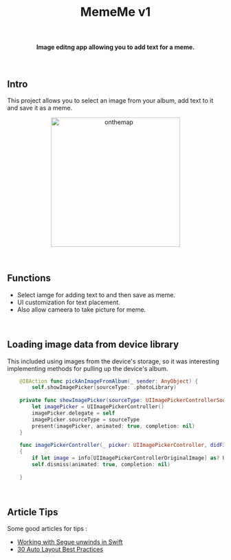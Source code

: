 <h1 align="center"> MemeMe v1 </h1> <br>

<h4 align="center">Image editng app allowing you to add text for a meme.</h4> <br>
 

## Intro

This project allows you to select an image from your album, add text to it and save it as a meme. 

<p align="center">
  <img alt="onthemap" title="onthemap" src="screenshots/mmv1.gif" width=300>
</p>
<br>

## Functions 

* Select iamge for adding text to and then save as meme.
* UI customization for text placement.  
* Also allow cameera to take picture for meme.
<br>

## Loading image data from device library

This included using images from the device's storage, so it was interesting implementing methods for pulling up the device's album.

``` swift
    @IBAction func pickAnImageFromAlbum(_ sender: AnyObject) {
        self.showImagePicker(sourceType: .photoLibrary)
        
    private func showImagePicker(sourceType: UIImagePickerControllerSourceType) {
        let imagePicker = UIImagePickerController()
        imagePicker.delegate = self
        imagePicker.sourceType = sourceType
        present(imagePicker, animated: true, completion: nil)
    }
    
    func imagePickerController(_ picker: UIImagePickerController, didFinishPickingMediaWithInfo info: [String : Any])
    {
        if let image = info[UIImagePickerControllerOriginalImage] as? UIImage { imagePickView.image = image }
        self.dismiss(animated: true, completion: nil)
        
    }
```
<br>

## Article Tips

Some good articles for tips : <br>
* <a href="https://www.yudiz.com/working-with-unwind-segues-in-swift" target="_blank">Working with Segue unwinds in Swift</a><br>
* <a href="https://blog.supereasyapps.com/30-auto-layout-best-practices/#layout-ui-for-one-iphone" target="_blank">30 Auto Layout Best Practices</a>
